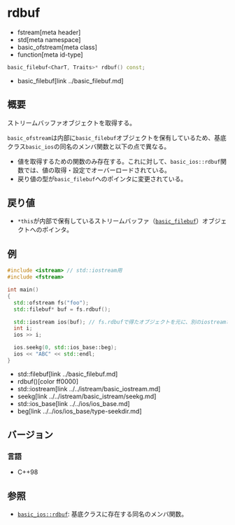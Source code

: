 # rdbuf
* fstream[meta header]
* std[meta namespace]
* basic_ofstream[meta class]
* function[meta id-type]

```cpp
basic_filebuf<CharT, Traits>* rdbuf() const;
```
* basic_filebuf[link ../basic_filebuf.md]

## 概要
ストリームバッファオブジェクトを取得する。

`basic_ofstream`は内部に`basic_filebuf`オブジェクトを保有しているため、基底クラス`basic_ios`の同名のメンバ関数と以下の点で異なる。

- 値を取得するための関数のみ存在する。これに対して、`basic_ios::rdbuf`関数では、値の取得・設定でオーバーロードされている。
- 戻り値の型が`basic_filebuf`へのポインタに変更されている。

## 戻り値
- `*this`が内部で保有しているストリームバッファ（[`basic_filebuf`](../basic_filebuf.md)）オブジェクトへのポインタ。

## 例
```cpp example
#include <istream> // std::iostream用
#include <fstream>

int main()
{
  std::ofstream fs("foo");
  std::filebuf* buf = fs.rdbuf();

  std::iostream ios(buf); // fs.rdbufで得たオブジェクトを元に、別のiostreamオブジェクトを構築。
  int i;
  ios >> i;

  ios.seekg(0, std::ios_base::beg);
  ios << "ABC" << std::endl;
}
```
* std::filebuf[link ../basic_filebuf.md]
* rdbuf()[color ff0000]
* std::iostream[link ../../istream/basic_iostream.md]
* seekg[link ../../istream/basic_istream/seekg.md]
* std::ios_base[link ../../ios/ios_base.md]
* beg[link ../../ios/ios_base/type-seekdir.md]

## バージョン
### 言語
- C++98

## 参照
- [`basic_ios::rdbuf`](../../ios/basic_ios/rdbuf.md): 基底クラスに存在する同名のメンバ関数。
